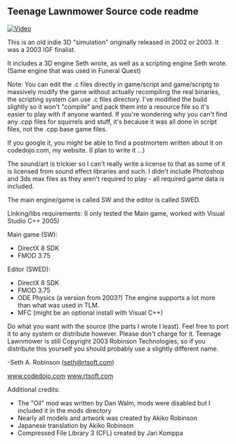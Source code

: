 Teenage Lawnmower Source code readme
-----------------------------

[![Video](https://img.youtube.com/vi/puXHQHPhvoY/0.jpg)](https://www.youtube.com/watch?v=puXHQHPhvoY)

This is an old indie 3D "simulation" originally released in 2002 or 2003.  It was a 2003 IGF finalist.

It includes a 3D engine Seth wrote, as well as a scripting engine Seth wrote.  (Same engine that was used in Funeral Quest)

Note: You can edit the .c files directly in game/script and game/scriptg to massively modify the game without actually recompiling the real binaries, the scripting system can use .c files directory. I've modified the build slightly so it won't "compile" and pack them into a resource file so it's easier to play with if anyone wanted.  If you're wondering why you can't find any .cpp files for squirrels and stuff, it's because it was all done in script files, not the .cpp base game files.

If you google it, you might be able to find a postmortem written about it on codedojo.com, my website.  (I plan to write it ...)

The sound/art is trickier so I can't really write a license to that as some of it is licensed from sound effect libraries and such.  I didn't include Photoshop and 3ds max files as they aren't required to play - all required game data is included.

The main engine/game is called SW and the editor is called SWED.

Linking/libs requirements: (I only tested the Main game, worked with Visual Studio C++ 2005)

Main game (SW): 

- DirectX 8 SDK
- FMOD 3.75

Editor (SWED):

 - DirectX 8 SDK
 - FMOD 3.75
 - ODE Physics (a version from 2003?)  The engine supports a lot more than what was used in TLM.
 - MFC (might be an optional install with Visual C++)


Do what you want with the source (the parts I wrote I least).
Feel free to port it to any system or distribute however.  Please don't charge for it.
Teenage Lawnmower is still Copyright 2003 Robinson Technologies, so if you distribute this yourself you should probably use a slightly different name.
 
-Seth A. Robinson (seth@rtsoft.com)

www.codedojo.com
www.rtsoft.com

Additional credits:

- The "Oil" mod was written by Dan Walm, mods were disabled but I included it in the mods directory
- Nearly all models and artwork was created by Akiko Robinson
- Japanese translation by Akiko Robinson
- Compressed File Library 3 (CFL) created by Jari Komppa

